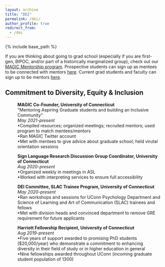 ```yaml
---
layout: archive
title: "DEI"
permalink: /dei/
author_profile: true
redirect_from:
  - /dei
---
```


{% include base_path %}

If you are thinking about going to grad school (especially if you are first-gen, BIPOC, and/or part of a historically marginalized group), check out our [MAGIC Mentorship program](https://magic.initiative.uconn.edu/). Prospective students can sign up as mentees to be connected with mentors [here](https://magic.initiative.uconn.edu/mentee-sign-up/). Current grad students and faculty can sign up to be mentors [here](https://magic.initiative.uconn.edu/mentor-sign-up/).

## Commitment to Diversity, Equity & Inclusion

<p style="margin-left: 40px"><b>MAGIC Co-Founder, University of Connecticut</b>
<br>"Mentoring Aspiring Graduate students and building an Inclusive Community" 
<br><i>May 2021-present</i> 
<br>•Compiled resources; organized meetings; recruited mentors; used program to match mentees/mentors
<br>•Ran MAGIC Twitter account
<br>•Met with mentees to give advice about graduate school; held virutal orientation sessions</p>

<p style="margin-left: 40px"><b>Sign Language Research Discussion Group Coordinator, University of Connecticut</b> 
<br><i>Aug 2020-present</i> 
<br>•Organized weekly in meetings in ASL
<br>•Worked with interpreting services to ensure full accessibility</p>

<p style="margin-left: 40px"><b>DEI Committee, SLAC Trainee Program, University of Connecticut</b> 
<br><i>May 2020-present</i>
<br>•Ran workshops and sessions for UConn Psychology Department and Science of Learning and Art of Communication (SLAC) trainees and fellows
<br>•Met with division heads and convinced department to remove GRE requirement for future applicants</p>

<p style="margin-left: 40px"><b>Harriott Fellowship Recipient, University of Connecticut</b> 
<br><i>Aug 2019-present</i> 
<br>•Five years of support awarded to promising PhD students ($20,000/year) who demonstrate a commitment to enhancing diversity in their field of study or in higher education in general
<br>•Nine fellowships awarded throughout UConn (incoming graduate student population of 1300)</p>
